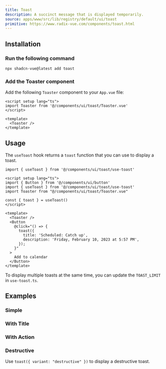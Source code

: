 ```yaml
---
title: Toast
description: A succinct message that is displayed temporarily.
source: apps/www/src/lib/registry/default/ui/toast
primitive: https://www.radix-vue.com/components/toast.html
---
```


<ComponentPreview name="ToastDemo" />

## Installation

<Steps>

### Run the following command

```bash
npx shadcn-vue@latest add toast
```

### Add the Toaster component

Add the following `Toaster` component to your `App.vue` file:

```vue title="App.vue" {2,6}
<script setup lang="ts">
import Toaster from '@/components/ui/toast/Toaster.vue'
</script>

<template>
  <Toaster />
</template>
```

</Steps>

## Usage

The `useToast` hook returns a `toast` function that you can use to display a toast.

```tsx
import { useToast } from '@/components/ui/toast/use-toast'
```

```vue
<script setup lang="ts">
import { Button } from '@/components/ui/button'
import { useToast } from '@/components/ui/toast/use-toast'
import Toaster from "@/components/ui/toast/Toaster.vue"

const { toast } = useToast()
</script>

<template>
  <Toaster />
  <Button
    @click="() => {
      toast({
        title: 'Scheduled: Catch up',
        description: 'Friday, February 10, 2023 at 5:57 PM',
      });
    }"
  >
    Add to calendar
  </Button>
</template>
```

<Callout>

To display multiple toasts at the same time, you can update the `TOAST_LIMIT` in `use-toast.ts`.

</Callout>

## Examples

### Simple

<ComponentPreview name="ToastSimple" />

### With Title

<ComponentPreview name="ToastWithTitle" />

### With Action

<ComponentPreview name="ToastWithAction" />

### Destructive

Use `toast({ variant: "destructive" })` to display a destructive toast.

<ComponentPreview name="ToastDestructive" />

